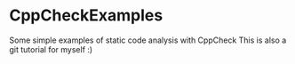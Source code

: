 # CppCheckExamples
Some simple examples of static code analysis with CppCheck
This is also a git tutorial for myself :)
